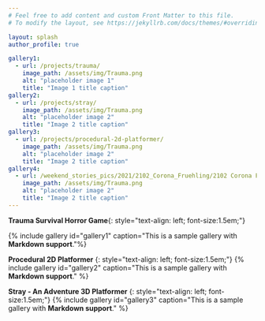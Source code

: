 ```yaml
---
# Feel free to add content and custom Front Matter to this file.
# To modify the layout, see https://jekyllrb.com/docs/themes/#overriding-theme-defaults

layout: splash
author_profile: true

gallery1:
  - url: /projects/trauma/
    image_path: /assets/img/Trauma.png
    alt: "placeholder image 1"
    title: "Image 1 title caption"
gallery2:
  - url: /projects/stray/
    image_path: /assets/img/Trauma.png
    alt: "placeholder image 2"
    title: "Image 2 title caption"
gallery3:
  - url: /projects/procedural-2d-platformer/
    image_path: /assets/img/Trauma.png
    alt: "placeholder image 2"
    title: "Image 2 title caption"
gallery4:
  - url: /weekend_stories_pics/2021/2102_Corona_Fruehling/2102 Corona Fruehling 8164-1v (21. Feb. 2021).jpg
    image_path: /assets/img/Trauma.png
    alt: "placeholder image 2"
    title: "Image 2 title caption"
---
```





**Trauma Survival Horror Game**{: style="text-align: left; font-size:1.5em;"}

{% include gallery id="gallery1" caption="This is a sample gallery with **Markdown support**."%}

**Procedural 2D Platformer**
{: style="text-align: left; font-size:1.5em;"}
{% include gallery id="gallery2" caption="This is a sample gallery with **Markdown support**." %}

**Stray - An Adventure 3D Platformer**
{: style="text-align: left; font-size:1.5em;"}
{% include gallery id="gallery3" caption="This is a sample gallery with **Markdown support**." %}